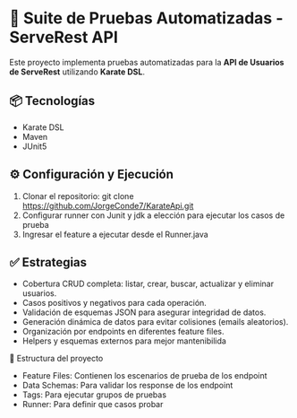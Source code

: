 
# 🚀 Suite de Pruebas Automatizadas - ServeRest API

Este proyecto implementa pruebas automatizadas para la **API de Usuarios de ServeRest** utilizando **Karate DSL**.

## 📦 Tecnologías
- Karate DSL
- Maven
- JUnit5

## ⚙️ Configuración y Ejecución
1. Clonar el repositorio:
 git clone https://github.com/JorgeConde7/KarateApi.git
2. Configurar runner con Junit y jdk a elección para ejecutar los casos de prueba
3. Ingresar el feature a ejecutar desde el Runner.java

## ✅ Estrategias

- Cobertura CRUD completa: listar, crear, buscar, actualizar y eliminar usuarios.
- Casos positivos y negativos para cada operación.
- Validación de esquemas JSON para asegurar integridad de datos.
- Generación dinámica de datos para evitar colisiones (emails aleatorios).
- Organización por endpoints en diferentes feature files.
- Helpers y esquemas externos para mejor mantenibilida

📂 Estructura del proyecto

- Feature Files: Contienen los escenarios de prueba de los endpoint
- Data Schemas: Para validar los response de los endpoint
- Tags: Para ejecutar grupos de pruebas 
- Runner: Para definir que casos probar